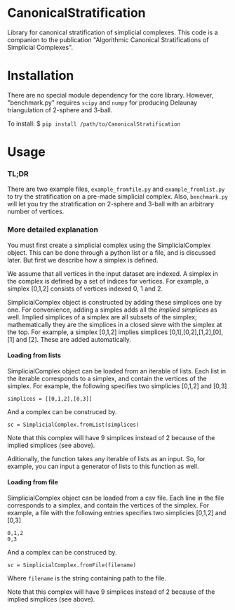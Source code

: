 # CanonicalStratification

Library for canonical stratification of simplicial complexes.
This code is a companion to the publication "Algorithmic Canonical Stratifications of Simplicial Complexes".

# Installation

There are no special module dependency for the core library.
However, "benchmark.py" requires `scipy` and `numpy` for producing Delaunay triangulation of 2-sphere and 3-ball.

To install:
	$ `pip install /path/to/CanonicalStratification`

# Usage

### TL;DR

There are two example files, `example_fromfile.py` and `example_fromlist.py` to try the stratification on a pre-made simplicial complex.
Also, `benchmark.py` will let you try the stratification on 2-sphere and 3-ball with an arbitrary number of vertices.

### More detailed explanation

You must first create a simplicial complex using the SimplicialComplex object.
This can be done through a python list or a file, and is discussed later.
But first we describe how a simplex is defined.

We assume that all vertices in the input dataset are indexed.
A simplex in the complex is defined by a set of indices for vertices.
For example, a simplex [0,1,2] consists of vertices indexed 0, 1 and 2. 

SimplicialComplex object is constructed by adding these simplices one by one.
For convenience, adding a simples adds all the _implied simplices_ as well.
Implied simplices of a simplex are all subsets of the simplex; mathematically they are the simplices in a closed sieve with the simplex at the top.
For example, a simplex [0,1,2] implies simplices \[0,1\],\[0,2\],\[1,2\],\[0\],\[1\] and \[2\]. 
These are added automatically. 

#### Loading from lists

SimplicialComplex object can be loaded from an iterable of lists.
Each list in the iterable corresponds to a simplex, and contain the vertices of the simplex.
For example, the following specifies two simplicies \[0,1,2\] and \[0,3\]

`simplices = [[0,1,2],[0,3]]`

And a complex can be construced by.

`sc = SimplicialComplex.fromList(simplices)`

Note that this complex will have 9 simplices instead of 2 because of the implied simplices (see above).

Aditionally, the function takes any iterable of lists as an input. 
So, for example, you can input a generator of lists to this function as well.

#### Loading from file

SimplicialComplex object can be loaded from a csv file.
Each line in the file corresponds to a simplex, and contain the vertices of the simplex.
For example, a file with the following entries specifies two simplicies \[0,1,2\] and \[0,3\]

```
0,1,2
0,3
```

And a complex can be construced by.

`sc = SimplicialComplex.fromFile(filename)`

Where `filename` is the string containing path to the file.

Note that this complex will have 9 simplices instead of 2 because of the implied simplices (see above).
